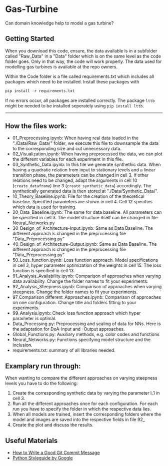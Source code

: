# Gas-Turbine
Can domain knowledge help to model a gas turbine?

## Getting Started
When you download this code, ensure, the data available is in a subfolder called "Raw_Data" in a "Data" folder which is on the same level as the code folder goes. Only in that way, the code will work properly. The data used for modelling gas turbines is available at the repo owners.

Within the Code folder is a file called requirements.txt which includes all packages which need to be installed. Install these packages with 

```python
pip install -r requirements.txt
```

If no errors occur, all packages are installed correctly. The package `lttb` might be needed to be installed seperately using `pip install lttb`.

___

## How the files work:
* 01_Preprocessing.ipynb: When having real data loaded in the "./Data/Raw_Data/" folder, we execute this file to downsample the data to the corresponding size and cut unnecessary data.
* 02_Visualization.ipynb: When having preprocessed the data, we can plot the different variables for each experiment in this file.
* 03_Synthetic_Data.ipynb: In this file we generate synthethic data. When having a quadratic relation from input to stationary levels and a linear transition phase, the parameters can be changed in cell 3. If other relations need to be changed, adapt the arguments in cell 10 (`create_dataframe`) line 3 (`create_synthetic_data`) accordingly. The synthetically generated data is then stored at "./Data/Synthetic_Data/".
* 10_Theory_Baseline.ipynb: File for the creation of the theoretical baseline. Specified parameters are shown in cell 4. Cell 12 specifies which data is used for training.
* 20_Data_Baseline.ipynb: The same for data baseline. All parameters can be specified in cell 3. The model structure itself can be changed in file Neural_Networks.py
* 30_Design_of_Architecture-Input.ipynb: Same as Data Baseline. The different approach is changed in the preprocessing file "Data_Preprocessing.py"
* 40_Design_of_Architecture-Output.ipynb: Same as Data Baseline. The different approach is changed in the preprocessing file "Data_Preprocessing.py"
* 50_Loss_function.ipynb: Loss function approach. Model specifications in cell 3, hyper parameter optimization of the weights in cell 15. The loss function is specified in cell 13.
* 91_Analysis_Availability.ipynb: Comparison of approaches when varying data availability. Change the folder names to fit your experiments.
* 92_Analysis_Steepness.ipynb: Comparison of approaches when varying steepness. Change the folder names to fit your experiments.
* 97_Comparison different_Approaches.ipynb: Comparison of approaches on one configuration. Change title and folders fitting to your experiments.
* 99_Analysis.ipynb: Check loss function approach which hyper parameter is optimal.
* Data_Processing.py: Preprocessing and scaling of data for NNs. Here is the adaptation for DoA-Input and -Output approaches.
* Global_Functions.py: Auxiliary methods, e.g. color codes and functions
* Neural_Networks.py: Functions specifying model structure and the inclusion.
* requirements.txt: summary of all libraries needed.

## Examplary run through:
When wanting to compare the different approaches on varying steepness levels you have to do the following:
1. Create the corresponding synthetic data by varying the parameter l_1 in cell 3.
2. Run all the different approaches once for each configuration. For each run you have to specify the folder in which the respective data lies.
3. When all models are trained, insert the corresponding folders where the model and images are saved into the respective fields in file 92_
4. Create the plot and discuss the results.

## Useful Materials
* [How to Write a Good Git Commit Message](https://chris.beams.io/posts/git-commit/)
* [Python Styleguide by Google](http://google.github.io/styleguide/pyguide.html)
